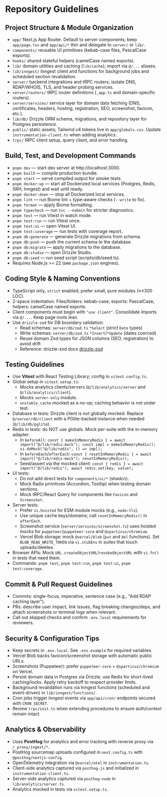 # Repository Guidelines

## Project Structure & Module Organization
- `app/` Next.js App Router. Default to server components; keep `app/page.tsx` and `app/api/*` thin and delegate to `server/` or `lib/`.
- `components/` reusable UI primitives (kebab-case files, PascalCase exports).
- `hooks/` shared stateful helpers (camelCase named exports).
- `lib/` domain utilities and caching (`lib/cache`); import via `@/...` aliases.
- `lib/inngest/` Inngest client and functions for background jobs and scheduled section revalidation.
- `server/` backend integrations and tRPC routers; isolate DNS, RDAP/WHOIS, TLS, and header probing services.
- `server/routers/` tRPC router definitions (`_app.ts` and domain-specific routers).
- `server/services/` service layer for domain data fetching (DNS, certificates, headers, hosting, registration, SEO, screenshot, favicon, etc.).
- `lib/db/` Drizzle ORM schema, migrations, and repository layer for Postgres persistence.
- `public/` static assets; Tailwind v4 tokens live in `app/globals.css`. Update `instrumentation-client.ts` when adding analytics.
- `trpc/` tRPC client setup, query client, and error handling.

## Build, Test, and Development Commands
- `pnpm dev` — start dev server at http://localhost:3000.
- `pnpm build` — compile production bundle.
- `pnpm start` — serve compiled output for smoke tests.
- `pnpm docker:up` — start all Dockerized local services (Postgres, Redis, SRH, Inngest) and wait until ready.
- `pnpm docker:down` — stop all Dockerized local services.
- `pnpm lint` — run Biome lint + type-aware checks (`--write` to fix).
- `pnpm format` — apply Biome formatting.
- `pnpm typecheck` — run `tsc --noEmit` for stricter diagnostics.
- `pnpm test` — run Vitest in watch mode.
- `pnpm test:run` — run Vitest once.
- `pnpm test:ui` — open Vitest UI.
- `pnpm test:coverage` — run tests with coverage report.
- `pnpm db:generate` — generate Drizzle migrations from schema.
- `pnpm db:push` — push the current schema to the database.
- `pnpm db:migrate` — apply migrations to the database.
- `pnpm db:studio` — open Drizzle Studio.
- `pnpm db:seed` — run seed script (scripts/db/seed.ts).
- Requires Node.js >= 22 (see `package.json` engines).

## Coding Style & Naming Conventions
- TypeScript only, `strict` enabled; prefer small, pure modules (≈≤300 LOC).
- 2-space indentation. Files/folders: kebab-case; exports: PascalCase; helpers: camelCase named exports.
- Client components must begin with `"use client"`. Consolidate imports via `@/...`. Keep page roots lean.
 - Use `drizzle-zod` for DB boundary validation:
   - Read schemas: `server/db/zod.ts` `*Select` (strict `Date` types)
   - Write schemas: `server/db/zod.ts` `*Insert`/`*Update` (dates coerced)
   - Reuse domain Zod types for JSON columns (SEO, registration) to avoid drift
   - Reference: drizzle-zod docs [drizzle-zod](https://orm.drizzle.team/docs/zod)

## Testing Guidelines
- Use **Vitest** with React Testing Library; config in `vitest.config.ts`.
- Global setup in `vitest.setup.ts`:
  - Mocks analytics clients/servers (`@/lib/analytics/server` and `@/lib/analytics/client`).
  - Mocks `server-only` module.
  - `unstable_cache` mocked as a no-op; caching behavior is not under test.
- Database in tests: Drizzle client is not globally mocked. Replace `@/server/db/client` with a PGlite-backed instance when needed (`@/lib/db/pglite`).
- Redis in tests: do NOT use globals. Mock per-suite with the in-memory adapter:
  - In `beforeAll`: `const { makeInMemoryRedis } = await import("@/lib/redis-mock"); const impl = makeInMemoryRedis(); vi.doMock("@/lib/redis", () => impl);`
  - In `beforeEach`/`afterEach`: `const { resetInMemoryRedis } = await import("@/lib/redis-mock"); resetInMemoryRedis();`
  - Seed/assert via the mocked client: `const { redis } = await import("@/lib/redis"); await redis.set(key, value);`
- UI tests:
  - Do not add direct tests for `components/ui/*` (shadcn).
  - Mock Radix primitives (Accordion, Tooltip) when testing domain sections.
  - Mock tRPC/React Query for components like `Favicon` and `Screenshot`.
- Server tests:
  - Prefer `vi.hoisted` for ESM module mocks (e.g., `node:tls`).
  - Use unique cache keys/domains; call `resetInMemoryRedis()` in `afterEach`.
  - Screenshot service (`server/services/screenshot.ts`) uses hoisted mocks for `puppeteer`/`puppeteer-core` and `@sparticuz/chromium`.
  - Vercel Blob storage: mock `@vercel/blob` (`put` and `del` functions). Set `BLOB_READ_WRITE_TOKEN` via `vi.stubEnv` in suites that touch uploads/deletes.
- Browser APIs: Mock `URL.createObjectURL`/`revokeObjectURL` with `vi.fn()` in tests that need them.
- Commands: `pnpm test`, `pnpm test:run`, `pnpm test:ui`, `pnpm test:coverage`.

## Commit & Pull Request Guidelines
- Commits: single-focus, imperative, sentence case (e.g., "Add RDAP caching layer").
- PRs: describe user impact, link issues, flag breaking changes/deps, and attach screenshots or terminal logs when relevant.
- Call out skipped checks and confirm `.env.local` requirements for reviewers.

## Security & Configuration Tips
- Keep secrets in `.env.local`. See `.env.example` for required variables.
- Vercel Blob backs favicon/screenshot storage with automatic public URLs.
- Screenshots (Puppeteer): prefer `puppeteer-core` + `@sparticuz/chromium` on Vercel.
- Persist domain data in Postgres via Drizzle; use Redis for short-lived caching/locks. Apply retry backoff to respect provider limits.
- Background revalidation runs via Inngest functions (scheduled and event-driven) in `lib/inngest/functions/`.
- Cron jobs trigger Inngest events via `app/api/cron/` endpoints secured with `CRON_SECRET`.
- Review `trpc/init.ts` when extending procedures to ensure auth/context remain intact.

## Analytics & Observability
- Uses **PostHog** for analytics and error tracking with reverse proxy via `/_proxy/ingest/*`.
- PostHog sourcemap uploads configured in `next.config.ts` with `@posthog/nextjs-config`.
- OpenTelemetry integration via `@vercel/otel` in `instrumentation.ts`.
- Client-side analytics captured via `posthog-js` and initialized in `instrumentation-client.ts`.
- Server-side analytics captured via `posthog-node` in `lib/analytics/server.ts`.
- Analytics mocked in tests via `vitest.setup.ts`.
